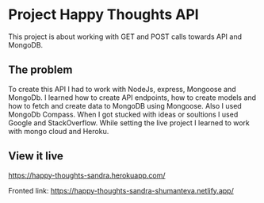 # Project Happy Thoughts API

This project is about working with GET and POST calls towards API and MongoDB.

## The problem

To create this API I had to work with NodeJs, express, Mongoose and MongoDb. I learned how to create API endpoints, how to create models and how to fetch and create data to MongoDB using Mongoose. Also I used MongoDb Compass. When I got stucked with ideas or soultions I used Google and StackOverflow. While setting the live project I learned to work with mongo cloud and Heroku.


## View it live

https://happy-thoughts-sandra.herokuapp.com/

Fronted link:
https://happy-thoughts-sandra-shumanteva.netlify.app/